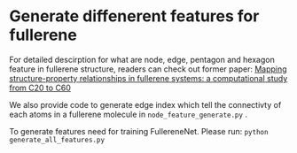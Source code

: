 # Generate diffenerent features for fullerene

For detailed descirption for what are node, edge, pentagon and hexagon feature in fullerene structure, readers can check out former paper:  [Mapping structure-property relationships in fullerene systems: a computational study from C20 to C60](https://www.nature.com/articles/s41524-024-01410-7)

We also provide code to generate edge index which tell the connectivty of each atoms in a fullerene molecule in `node_feature_generate.py` .

To generate features need for training FullereneNet. Please run: `python generate_all_features.py`


